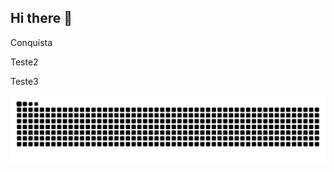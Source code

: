 ## Hi there 👋
Conquista

Teste2

Teste3








![snake gif](https://github.com/xSilkRoadx/xSilkRoadx/blob/output/github-snake-dark.svg)
